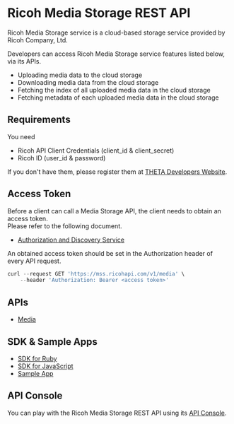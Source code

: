 # Ricoh Media Storage REST API

Ricoh Media Storage service is a cloud-based storage service provided by Ricoh Company, Ltd.

Developers can access Ricoh Media Storage service features listed below, via its APIs.

* Uploading media data to the cloud storage
* Downloading media data from the cloud storage
* Fetching the index of all uploaded media data in the cloud storage
* Fetching metadata of each uploaded media data in the cloud storage

## Requirements

You  need

* Ricoh API Client Credentials (client_id & client_secret)
* Ricoh ID (user_id & password)

If you don't have them, please register them at [THETA Developers Website](http://contest.theta360.com/).

## Access Token
Before a client can call a Media Storage API, the client needs to obtain an access token. <br> Please refer to the following document.

* [Authorization and Discovery Service](http://docs.ricohapi.com/docs/authorization-and-discovery-service)

An obtained access token should be set in the Authorization header of every API request.

```JavaScript
curl --request GET 'https://mss.ricohapi.com/v1/media' \
    --header 'Authorization: Bearer <access token>'
```

## APIs

* [Media](media.md)

## SDK & Sample Apps

* [SDK for Ruby](https://github.com/ricohapi/media-storage-rb)
* [SDK for JavaScript](https://github.com/ricohapi/media-storage-js)
* [Sample App](https://github.com/ricohapi/media-storage-sample-app)

## API Console

You can play with the Ricoh Media Storage REST API using its [API Console](http://docs.ricohapi.com/docs/media-storage-rest).
